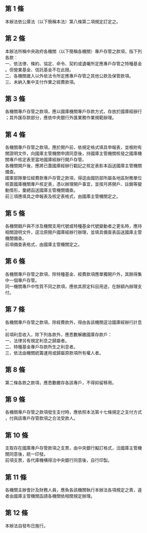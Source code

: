 第 1 條
-------
本辦法依公庫法（以下簡稱本法）第八條第二項規定訂定之。

第 2 條
-------
本辦法所稱中央政府各機關（以下簡稱各機關）專戶存管之款項，指下列  
各款：  
一、依法律、條約、協定、命令、契約或遺囑所定應專戶存管之特種基金  
    。但營業基金、信託基金不在此限。  
二、各機關歲入以外依法令所定應專戶存管之其他公款及保管款項。  
三、未納入集中支付作業之經費款項。

第 3 條
-------
各機關專戶存管之款項，應以國庫機關專戶存款方式，存放於國庫經辦行  
；其外匯存款部分，應依中央銀行外匯業務作業規範辦理。

第 4 條
-------
各機關專戶存管之款項，應於開戶前，依規定格式填具申報表，並檢附有  
關證明文件，向國庫主管機關申請同意後，持國庫主管機關核發之國庫機  
關專戶核定表至當地國庫經辦行開戶存管。  
各機關開戶後，應將已蓋國庫經辦行戳記之核定表影本函送國庫主管機關  
備查。  
國軍部隊單位經費款專戶存管之款項，得逕由國防部所屬各地區財務單位  
核簽國庫機關專戶核定表，憑以辦理開戶事宜，並按月將開戶、註銷等變  
動情形，彙總函送國庫主管機關備查。  
前三項應填具之申報表及核定表格式，由國庫主管機關定之。

第 5 條
-------
各機關銷戶與不涉及機關支用代號或特種基金代號變動者之更名時，應持  
相關證明文件，逕洽原開戶國庫經辦行辦理，並填具備查表函送國庫主管  
機關備查。  
前項備查表格式，由國庫主管機關定之。

第 6 條
-------
各機關專戶存管之款項，除特種基金、經費款項應單獨開戶外，其餘得集  
中一個專戶存管。  
同一機關專戶中性質不同之款項，應依其原定科目用途，在餘額內辦理支  
付。

第 7 條
-------
各機關專戶存管之款項，除經費款外，得由各該機關逕洽國庫經辦行計息  
。  
前項利息收入，除下列各款外，應悉數解繳國庫存款戶：  
一、法律另有規定利息之歸屬者。  
二、特種基金專戶存款所生之利息者。  
三、依法由機關統籌運用或歸屬原款項所有權人者。

第 8 條
-------
第二條各款之款項，應悉數繳存各該專戶，不得抑留移用。

第 9 條
-------
各機關專戶存管之款項發生支付時，應依照本法第十七條規定之支付方式  
，付與該專戶存管款項之合法受款人。

第 10 條
--------
支取存在國庫專戶存管款項之支票，由中央銀行擬訂格式，洽國庫主管機  
關同意後，統一印發。  
前項支票，各代庫機構得洽中央銀行同意後，自行印製。

第 11 條
--------
各機關主辦會計及財務人員，應負各該機關執行本辦法各項規定之責，違  
者由國庫主管機關函請各機關依相關規定辦理。

第 12 條
--------
本辦法自發布日施行。

